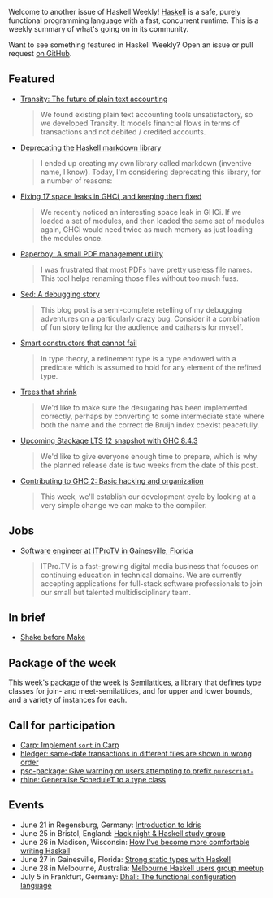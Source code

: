 <!-- 2018-06-21 -->

Welcome to another issue of Haskell Weekly!
[Haskell](https://haskell-lang.org) is a safe, purely functional programming language with a fast, concurrent runtime.
This is a weekly summary of what's going on in its community.

Want to see something featured in Haskell Weekly?
Open an issue or pull request [on GitHub](https://github.com/haskellweekly/haskellweekly.github.io).

## Featured

-   [Transity: The future of plain text accounting](https://www.feram.io/blog/2018-06-05_transity_the_future_of_plain_text_accounting/)

    > We found existing plain text accounting tools unsatisfactory, so we developed Transity. It models financial flows in terms of transactions and not debited / credited accounts.

-   [Deprecating the Haskell markdown library](https://www.snoyman.com/blog/2018/06/deprecating-haskell-markdown-library)

    > I ended up creating my own library called markdown (inventive name, I know). Today, I'm considering deprecating this library, for a number of reasons:

-   [Fixing 17 space leaks in GHCi, and keeping them fixed](https://simonmar.github.io/posts/2018-06-20-Finding-fixing-space-leaks.html)

    > We recently noticed an interesting space leak in GHCi. If we loaded a set of modules, and then loaded the same set of modules again, GHCi would need twice as much memory as just loading the modules once.

-   [Paperboy: A small PDF management utility](https://github.com/2mol/pboy/tree/a85329bf17557beae73ca9a97f9935a61f050432)

    > I was frustrated that most PDFs have pretty useless file names. This tool helps renaming those files without too much fuss.

-   [Sed: A debugging story](https://www.fpcomplete.com/blog/2018/06/sed-a-debugging-story)

    > This blog post is a semi-complete retelling of my debugging adventures on a particularly crazy bug. Consider it a combination of fun story telling for the audience and catharsis for myself.

-   [Smart constructors that cannot fail](https://markkarpov.com/post/smart-constructors-that-cannot-fail.html)

    > In type theory, a refinement type is a type endowed with a predicate which is assumed to hold for any element of the refined type.

-   [Trees that shrink](https://vaibhavsagar.com/blog/2018/06/19/trees-that-shrink/)

    > We'd like to make sure the desugaring has been implemented correctly, perhaps by converting to some intermediate state where both the name and the correct de Bruijn index coexist peacefully.

-   [Upcoming Stackage LTS 12 snapshot with GHC 8.4.3](https://www.stackage.org/blog/2018/06/upcoming-lts-12-ghc-8-4-3)

    > We'd like to give everyone enough time to prepare, which is why the planned release date is two weeks from the date of this post.

-   [Contributing to GHC 2: Basic hacking and organization](https://mmhaskell.com/blog/2018/6/18/contributing-to-ghc-2-basic-hacking-and-organization)

    > This week, we'll establish our development cycle by looking at a very simple change we can make to the compiler.

## Jobs

-   [Software engineer at ITProTV in Gainesville, Florida](https://functionaljobs.com/jobs/9080-software-engineer-developer-at-itprotv)

    > ITPro.TV is a fast-growing digital media business that focuses on continuing education in technical domains. We are currently accepting applications for full-stack software professionals to join our small but talented multidisciplinary team.

## In brief

-   [Shake before Make](https://github.com/swift-nav/shake-before-make/blob/0a47f66015a1cf4f742f2c938b3d75c1ff070ac9/Shake.pdf)

## Package of the week

This week's package of the week is [Semilattices](https://hackage.haskell.org/package/semilattices-0.0.0.1),
a library that defines type classes for join- and meet-semilattices, and for upper and lower bounds, and a variety of instances for each.

## Call for participation

-   [Carp: Implement `sort` in Carp](https://github.com/carp-lang/Carp/issues/252)
-   [hledger: same-date transactions in different files are shown in wrong order](https://github.com/simonmichael/hledger/issues/817)
-   [psc-package: Give warning on users attempting to prefix `purescript-`](https://github.com/purescript/psc-package/issues/120)
-   [rhine: Generalise ScheduleT to a type class](https://github.com/turion/rhine/issues/87)

## Events

-   June 21 in Regensburg, Germany: [Introduction to Idris](https://www.meetup.com/Regensburg-Haskell-Meetup/events/251477568/)
-   June 25 in Bristol, England: [Hack night & Haskell study group](https://www.meetup.com/CodeHub-Bristol/events/251443638/)
-   June 26 in Madison, Wisconsin: [How I've become more comfortable writing Haskell](https://www.meetup.com/Haskallywags/events/251686474/)
-   June 27 in Gainesville, Florida: [Strong static types with Haskell](https://www.meetup.com/gnv-fp/events/251306945/)
-   June 28 in Melbourne, Australia: [Melbourne Haskell users group meetup](https://www.meetup.com/Melbourne-Haskell-Users-Group/events/250030739/)
-   July 5 in Frankfurt, Germany: [Dhall: The functional configuration language](https://www.meetup.com/Frankfurt-Haskell-User-Group/events/251622624/)

